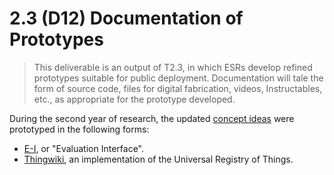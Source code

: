 # 2.3 (D12) Documentation of Prototypes

> This deliverable is an output of T2.3, in which ESRs develop refined prototypes suitable for public deployment. Documentation will tale the form of source code, files for digital fabrication, videos, Instructables, etc., as appropriate for the prototype developed.

During the second year of research, the updated [concept ideas](../D11_co-design-concepts) were prototyped in the following forms:

- [E-I](e-i), or "Evaluation Interface".
- [Thingwiki](thingwiki), an implementation of the Universal Registry of Things.
